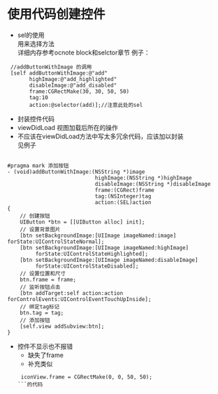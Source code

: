 # 使用代码创建控件
- sel的使用  
用来选择方法  
详细内存参考ocnote block和selctor章节
例子：  
```objc
 //addButtonWithImage 的调用
 [self addButtonWithImage:@"add" 
       highImage:@"add_highlighted" 
       disableImage:@"add_disabled" 
       frame:CGRectMake(30, 30, 50, 50) 
       tag:10 
       action:@selector(add)];//注意此处的sel
```
- 封装控件代码  
 - viewDidLoad 视图加载后所在的操作  
 - 不应该在viewDidLoad方法中写太多冗余代码，应该加以封装  
见例子  

```objc

#pragma mark 添加按钮
- (void)addButtonWithImage:(NSString *)image 
                            highImage:(NSString *)highImage 
                            disableImage:(NSString *)disableImage 
                            frame:(CGRect)frame 
                            tag:(NSInteger)tag 
                            action:(SEL)action
{
    // 创建按钮
    UIButton *btn = [[UIButton alloc] init];
    // 设置背景图片
    [btn setBackgroundImage:[UIImage imageNamed:image] forState:UIControlStateNormal];
    [btn setBackgroundImage:[UIImage imageNamed:highImage] 
         forState:UIControlStateHighlighted];
    [btn setBackgroundImage:[UIImage imageNamed:disableImage] 
         forState:UIControlStateDisabled];
    // 设置位置和尺寸
    btn.frame = frame;
    // 监听按钮点击
    [btn addTarget:self action:action forControlEvents:UIControlEventTouchUpInside];
    // 绑定tag标记
    btn.tag = tag;
    // 添加按钮
    [self.view addSubview:btn];
}
```
- 控件不显示也不报错
  - 缺失了frame
  -  补充类似
  ```
   iconView.frame = CGRectMake(0, 0, 50, 50);
  ```的代码
